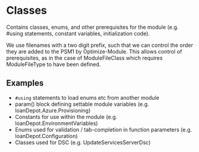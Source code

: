 ﻿# Classes

Contains classes, enums, and other prerequisites for the module (e.g. #using statements, constant variables, initialization code).

We use filenames with a two digit prefix, such that we can control the order they are added to the PSM1 by Optimize-Module.
This allows control of prerequisites, as in the case of ModuleFileClass which requires ModuleFileType to have been defined.

## Examples

- `#using` statements to load enums etc from another module
- param() block defining settable module variables (e.g. loanDepot.Azure.Provisioning)
- Constants for use within the module (e.g. loanDepot.EnvironmentVariables)
- Enums used for validation / tab-completion in function parameters (e.g. loanDepot.Configuration)
- Classes used for DSC (e.g. UpdateServicesServerDsc)